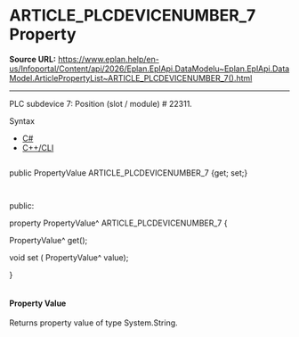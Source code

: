 # ARTICLE_PLCDEVICENUMBER_7 Property

**Source URL:** https://www.eplan.help/en-us/Infoportal/Content/api/2026/Eplan.EplApi.DataModelu~Eplan.EplApi.DataModel.ArticlePropertyList~ARTICLE_PLCDEVICENUMBER_7().html

---

PLC subdevice 7: Position (slot / module) # 22311.

Syntax

- [C#](#i-syntax-CS)
- [C++/CLI](#i-syntax-CPP2005)

```
```
public PropertyValue ARTICLE_PLCDEVICENUMBER_7 {get; set;}
```
```

```
```
public:

property PropertyValue^ ARTICLE_PLCDEVICENUMBER_7 {

   PropertyValue^ get();

   void set (    PropertyValue^ value);

}
```
```

#### Property Value

Returns property value of type System.String.
